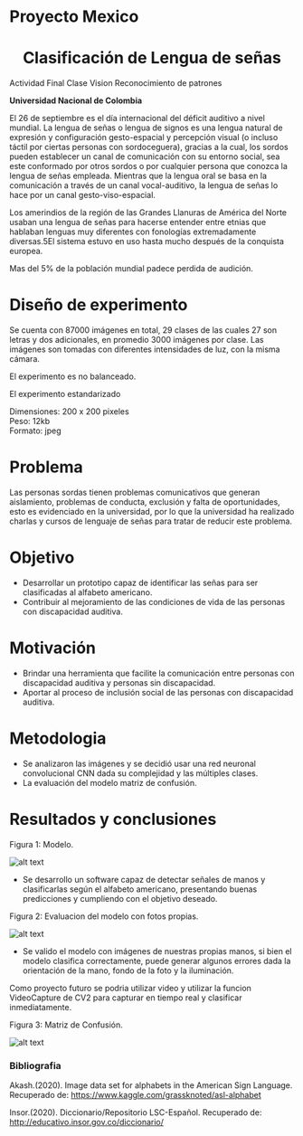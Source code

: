 # Proyecto Mexico

# <center> Clasificación de Lengua de señas
Actividad Final Clase Vision  Reconocimiento de patrones
  
**Universidad Nacional de Colombia**

El 26 de septiembre es el día internacional del déficit auditivo a nivel mundial. La lengua de señas o lengua de signos es una lengua natural de expresión y configuración gesto-espacial y percepción visual (o incluso táctil por ciertas personas con sordoceguera), gracias a la cual, los sordos pueden establecer un canal de comunicación con su entorno social, sea este conformado por otros sordos o por cualquier persona que conozca la lengua de señas empleada. Mientras que la lengua oral se basa en la comunicación a través de un canal vocal-auditivo, la lengua de señas lo hace por un canal gesto-viso-espacial. 

Los amerindios de la región de las Grandes Llanuras de América del Norte usaban una lengua de señas para hacerse entender entre etnias que hablaban lenguas muy diferentes con fonologías extremadamente diversas.5​ El sistema estuvo en uso hasta mucho después de la conquista europea.

Mas del 5% de la población mundial padece perdida de audición.

# Diseño de experimento

Se cuenta con 87000 imágenes en total, 29 clases de las cuales 27 son letras y dos adicionales, en promedio 3000 imágenes por clase. Las imágenes son tomadas con diferentes intensidades de luz, con la misma cámara.

El experimento es no balanceado.

El experimento estandarizado

Dimensiones: 200 x 200 pixeles <br>
Peso: 12kb <br>
Formato: jpeg

# Problema

Las personas sordas tienen problemas comunicativos que generan aislamiento, problemas de conducta, exclusión y falta de oportunidades, esto es evidenciado en la universidad, por lo que la universidad ha realizado charlas y cursos de lenguaje de señas para tratar de reducir este problema.

# Objetivo

* Desarrollar un prototipo capaz de identificar las señas para ser clasificadas al alfabeto americano. 
* Contribuir al mejoramiento de las condiciones de vida de las personas con discapacidad auditiva.

# Motivación

* Brindar una herramienta que facilite la comunicación entre personas con discapacidad auditiva y personas sin discapacidad.
* Aportar al proceso de inclusión social de las personas con discapacidad auditiva.

# Metodologia 

* Se analizaron las imágenes y se decidió usar una red neuronal convolucional CNN dada su complejidad y las múltiples clases.
* La evaluación del modelo matriz de confusión.

# Resultados y conclusiones

Figura 1: Modelo.

![alt text](https://github.com/oecorrechag/Proyecto-Sao-Paulo-Cafe/blob/master/modelo.png)

* Se desarrollo un software capaz de detectar señales de manos y clasificarlas según el alfabeto americano, presentando buenas predicciones y cumpliendo con el objetivo deseado.

Figura 2: Evaluacion del modelo con fotos propias.

![alt text](https://github.com/oecorrechag/Proyecto-Sao-Paulo-Cafe/blob/master/manos.png)

* Se valido el modelo con imágenes de nuestras propias manos, si bien el modelo clasifica correctamente, puede generar algunos errores dada la orientación de la mano, fondo de la foto y la iluminación.  

Como proyecto futuro se podria utilizar video y utilizar la funcion VideoCapture de CV2 para capturar en tiempo real y clasificar inmediatamente. 

Figura 3: Matriz de Confusión.

![alt text](https://github.com/oecorrechag/Proyecto-Sao-Paulo-Cafe/blob/master/matriz.png)

### Bibliografia

Akash.(2020). Image data set for alphabets in the American Sign Language. Recuperado de: https://www.kaggle.com/grassknoted/asl-alphabet

Insor.(2020). Diccionario/Repositorio LSC-Español. Recuperado de: http://educativo.insor.gov.co/diccionario/
